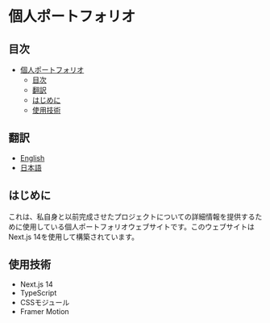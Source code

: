 # 個人ポートフォリオ

## 目次

- [個人ポートフォリオ](#個人ポートフォリオ)
  - [目次](#目次)
  - [翻訳](#翻訳)
  - [はじめに](#はじめに)
  - [使用技術](#使用技術)

## 翻訳

- [English](/README.md)
- [日本語](/docs/README.ja.md)

## はじめに

これは、私自身と以前完成させたプロジェクトについての詳細情報を提供するために使用している個人ポートフォリオウェブサイトです。このウェブサイトはNext.js 14を使用して構築されています。

## 使用技術

- Next.js 14
- TypeScript
- CSSモジュール
- Framer Motion
